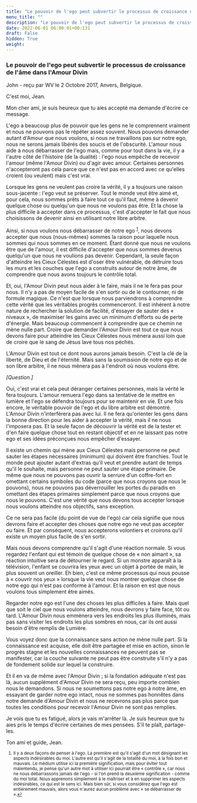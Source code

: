 ```yaml
---
title: "Le pouvoir de l'ego peut subvertir le processus de croissance de l'âme dans l'Amour Divin"
menu_title: ""
description: "Le pouvoir de l'ego peut subvertir le processus de croissance de l'âme dans l'Amour Divin"
date: 2022-06-01 06:00:01+00:131
draft: False
hidden: True
weight:
---
```

### Le pouvoir de l'ego peut subvertir le processus de croissance de l'âme dans l'Amour Divin

John - reçu par WV le 2 Octobre 2017, Anvers, Belgique.

C'est moi, Jean.

Mon cher ami, je suis heureux que tu aies accepté ma demande d'écrire ce message.

L'ego a beaucoup plus de pouvoir que les gens ne le comprennent vraiment et nous ne pouvons pas le répéter assez souvent. Nous pouvons demander autant d'Amour que nous voulons, si nous ne travaillons pas sur notre ego, nous ne serons jamais libérés des soucis et de l'obscurité. L'amour nous aide à nous débarrasser de l'ego mais, comme pour tout dans la vie, il y a l'autre côté de l'histoire (de la dualité) : l'ego nous empêche de recevoir l'amour (même l'Amour Divin) ou d'agir avec amour. Certaines personnes n'accepteront pas cela parce que ce n'est pas en accord avec ce qu'elles croient (ou veulent) mais c'est vrai.

Lorsque les gens ne veulent pas croire la vérité, il y a toujours une raison sous-jacente : l'ego veut se préserver. Tout le monde veut être aimé et, pour cela, nous sommes prêts à faire tout ce qu'il faut, même à devenir quelque chose ou quelqu'un que nous ne voulons pas être. Et la chose la plus difficile à accepter dans ce processus, c'est d'accepter le fait que nous choisissons de devenir ainsi en utilisant notre libre arbitre.

Ainsi, si nous voulons nous débarrasser de notre ego <sup id=”a1”>[1](#f1)</sup>, nous devons accepter que nous (nous-mêmes) sommes la raison pour laquelle nous sommes qui nous sommes en ce moment. Étant donné que nous ne voulons être que de l'amour, il est difficile d'accepter que nous sommes devenus quelqu'un que nous ne voulions pas devenir. Cependant, la seule façon d'atteindre les Cieux Célestes est d'oser être vulnérable, de détruire tous les murs et les couches que l'ego a construits autour de notre âme, de comprendre que nous avons toujours le contrôle total.

Et, oui, l'Amour Divin peut nous aider à le faire, mais il ne le fera pas pour nous. Il n'y a pas de moyen facile de s'en sortir ou de le contourner, ni de formule magique. Ce n'est que lorsque nous parviendrons à comprendre cette vérité que les véritables progrès commenceront. Il est inhérent à notre nature de rechercher la solution de facilité, d'essayer de sauter des « niveaux », de maximiser les gains avec un minimum d'efforts ou de perte d'énergie. Mais beaucoup commencent à comprendre que ce chemin ne mène nulle part. Croire que demander l'Amour Divin est tout ce que nous devons faire pour atteindre les Cieux Célestes nous mènera aussi loin que de croire que le sang de Jésus lave tous nos péchés.

L'Amour Divin est tout ce dont nous aurons jamais besoin. C'est la clé de la liberté, de Dieu et de l'éternité. Mais sans la soumission de notre ego et de son libre arbitre, il ne nous mènera pas à l'endroit où nous voulons être.

*[Question.]*

Oui, c'est vrai et cela peut déranger certaines personnes, mais la vérité le fera toujours. L'amour remuera l'ego dans sa tentative de le mettre en lumière et l'ego se défendra toujours pour se maintenir en vie. Et une fois encore, le véritable pouvoir de l'ego et du libre arbitre est démontré. L'Amour Divin n'interférera pas avec lui. Il ne fera qu'orienter les gens dans la bonne direction pour les aider à accepter la vérité, mais il ne nous l'imposera pas. Et la seule façon de découvrir la vérité est de la tester et d'en faire quelque chose tout en restant objectif et en ne laissant pas notre ego et ses idées préconçues nous empêcher d'essayer.

Il existe un chemin qui mène aux Cieux Célestes mais personne ne peut sauter les étapes nécessaires (minimum) qui doivent être franchies. Tout le monde peut ajouter autant d'extras qu'il veut et prendre autant de temps qu'il le souhaite, mais personne ne peut sauter une étape primaire. De même que nous ne pouvons pas ouvrir la serrure d'un coffre-fort en omettant certains symboles du code (parce que nous croyons que nous le pouvons), nous ne pouvons pas déverrouiller les portes du paradis en omettant des étapes primaires simplement parce que nous croyons que nous le pouvons. C'est une vérité que nous devons tous accepter lorsque nous voulons atteindre nos objectifs, sans exception.

Ce ne sera pas facile (du point de vue de l'ego) car cela signifie que nous devrons faire et accepter des choses que notre ego ne veut pas accepter ou faire. Et par conséquent, nous accepterons volontiers et croirons qu'il existe un moyen plus facile de s'en sortir.

Mais nous devons comprendre qu'il s'agit d'une réaction normale. Si vous regardez l'enfant qui est témoin de quelque chose de « non aimant », sa réaction intuitive sera de détourner le regard. Si un monstre apparaît à la télévision, l'enfant se couvrira les yeux avec un objet à portée de main, le plus souvent un oreiller. Eh bien, c'est ce même processus qui nous pousse à « couvrir nos yeux » lorsque la vie veut nous montrer quelque chose de notre ego qui n'est pas conforme à l'amour. Et la raison en est que nous voulons tous simplement être aimés.

Regarder notre ego est l'une des choses les plus difficiles à faire. Mais quel que soit le ciel que nous voulons atteindre, nous devrons y faire face, tôt ou tard. L'Amour Divin nous emmènera vers les endroits les plus illuminés, mais pas sans visiter les endroits les plus sombres en nous, car ils ont aussi besoin d'être remplis de Lumière.

Vous voyez donc que la connaissance sans action ne mène nulle part. Si la connaissance est acquise, elle doit être partagée et mise en action, sinon le progrès stagne et les nouvelles connaissances ne peuvent pas se manifester, car la couche suivante ne peut pas être construite s'il n'y a pas de fondement solide sur lequel la construire.

Et il en va de même avec l'Amour Divin ; si la fondation adéquate n'est pas là, aucun supplément d'Amour Divin ne sera reçu, peu importe combien nous le demandons. Si nous ne soumettons pas notre ego à notre âme, en essayant de garder notre ego intact, nous ne sommes pas honnêtes dans notre demande d'Amour Divin et nous ne recevrons pas plus parce que toutes les conditions pour recevoir l'Amour Divin ne sont pas remplies.

Je vois que tu es fatigué, alors je vais m'arrêter là. Je suis heureux que tu aies pris le temps d'écrire certaines de mes pensées. S'il te plaît, partage-les.

Ton ami et guide, Jean.
<small>

1. <large id=”f1”> Il y a deux façons de penser à l'ego. La première est qu'il s'agit d'un mot désignant les aspects indésirables du moi. L'autre est qu'il s'agit de la totalité du moi, à la fois bon et mauvais. Le médium utilise ici la première signification, mais pour éviter tout malentendu, je pense qu'un autre mot à utiliser ici pourrait être « contrôle », car nous ne nous débarrassons jamais de l'ego - si l'on prend la deuxième signification - comme du moi total. Nous apprenons simplement à le maîtriser et à en supprimer les aspects indésirables, ce qui est le sens ici. Mais bien sûr, si vous considérez que l'ego est entièrement mauvais, alors vous n'aurez aucun problème avec « se débarrasser de ».[↩](#a1)
